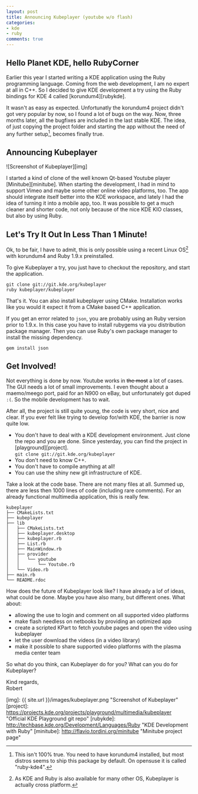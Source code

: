 ```yaml
---
layout: post
title: Announcing Kubeplayer (youtube w/o flash)
categories:
- kde
- ruby
comments: true
---
```


## Hello Planet KDE, hello RubyCorner

Earlier this year I started writing a KDE application using
the Ruby programming language. Coming from the web development, I am no
expert at all in C++. So I decided to give KDE development a try using
the Ruby bindings for KDE 4 called [korundum4][rubykde].

It wasn't as easy as expected. Unfortunatly the korundum4 project didn't got
very popular by now, so I found a lot of bugs on the way. Now, three months
later, all the bugfixes are included in the last stable KDE. The idea, of
just copying the project folder and starting the app without the need of any
further setup[^1], becomes finally true.

[^1]: This isn't 100% true. You need to have korundum4 installed, but most distros
      seems to ship this package by default. On opensuse it is called "ruby-kde4".

## Announcing Kubeplayer

![Screenshot of Kubeplayer][img]

I started a kind of clone of the well
known Qt-based Youtube player [Minitube][minitube]. When starting the development,
I had in mind to support Vimeo and maybe some other online video platforms, too.
The app should integrate itself better into the KDE workspace, and lately I had
the idea of turning it into a mobile app, too. It was possible to get a much
cleaner and shorter code, not only because of the nice KDE KIO classes,
but also by using Ruby.

## Let's Try It Out In Less Than 1 Minute!

Ok, to be fair, I have to admit, this is only possible using a recent
Linux OS[^2] with korundum4 and Ruby 1.9.x preinstalled.

[^2]: As KDE and Ruby is also available for many other OS, Kubeplayer is
      actually cross platform.

To give Kubeplayer a try, you just have to checkout the repository, and start
the application.

    git clone git://git.kde.org/kubeplayer
    ruby kubeplayer/kubeplayer

That's it. You can also install kubeplayer using CMake. Installation works like
you would it expect it from a CMake based C++ application.

If you get an error related to `json`, you are probably using an Ruby
version prior to 1.9.x. In this case you have to install rubygems via you distribution
package manager. Then you can use Ruby's own package manager to install the
missing dependency.

    gem install json

## Get Involved!

Not everything is done by now. Youtube works in <strike>the most</strike> a lot
of cases. The GUI needs a lot of small improvements. I even thought about a
maemo/meego port, paid for an N900 on
eBay, but unfortunately got duped `:(`. So the mobile development has to wait.

After all, the project is still quite young, the code is very short, nice and clear.
If you ever felt like trying to develop for/with KDE, the barrier is now quite low.

 - You don't have to deal with a KDE development environment. Just clone the repo
   and you are done. Since yesterday, you can find the project in [playground][project].<br/>
   `git clone git://git.kde.org/kubeplayer`
 - You don't need to know C++.
 - You don't have to compile anything at all!
 - You can use the shiny new git infrastructure of KDE.

Take a look at the code base. There are not many files at all. Summed up, there
are less then 1000 lines of code (including rare comments). For an already
functional multimedia application, this is really few.

    kubeplayer
    ├── CMakeLists.txt
    ├── kubeplayer
    ├── lib
    │   ├── CMakeLists.txt
    │   ├── kubeplayer.desktop
    │   ├── kubeplayer.rb
    │   ├── List.rb
    │   ├── MainWindow.rb
    │   ├── provider
    │   │   └── youtube
    │   │       └── Youtube.rb
    │   └── Video.rb
    ├── main.rb
    └── README.rdoc

How does the future of Kubeplayer look like? I have already a lof of ideas,
what could be done. Maybe you have also many, but different ones. What about:

 - allowing the use to login and comment on all supported video platforms
 - make flash needless on netbooks by providing an optimized app
 - create a scripted KPart to fetch youtube pages and open the video using kubeplayer
 - let the user download the videos (in a video library)
 - make it possible to share supported video platforms with the plasma media center team

So what do you think, can Kubeplayer do for you? What can you do for Kubeplayer?

Kind regards,<br/>
Robert

[img]:  {{ site.url }}/images/kubeplayer.png "Screenshot of Kubeplayer"
[project]: https://projects.kde.org/projects/playground/multimedia/kubeplayer "Official KDE Playground git repo"
[rubykde]: http://techbase.kde.org/Development/Languages/Ruby "KDE Development with Ruby"
[minitube]: http://flavio.tordini.org/minitube "Minitube project page"